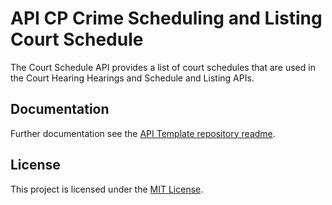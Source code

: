 # API CP Crime Scheduling and Listing Court Schedule

The Court Schedule API provides a list of court schedules that are used in the Court Hearing Hearings and Schedule and Listing APIs.

## Documentation

Further documentation see the [API Template repository readme](https://github.com/hmcts/api-cp-template?tab=readme-ov-file#api-cp-template-repository).

## License

This project is licensed under the [MIT License](LICENSE).
